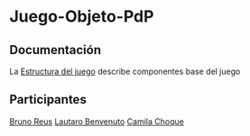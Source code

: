 # Juego-Objeto-PdP

## Documentación
La [Estructura del juego](https://docs.google.com/document/d/1B8fFoXiQIIFdIdDv8N4DTy94COKeZEsrf-lGZ8THwKA/edit?usp=sharing) describe componentes base del juego

## Participantes
[Bruno Reus](https://github.com/Brunoreus)
[Lautaro Benvenuto](https://github.com/LautaroNBenvenuto)
[Camila Choque](https://github.com/CamilaChoque)
